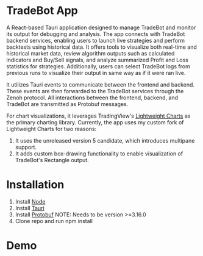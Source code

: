 # TradeBot App
A React-based Tauri application designed to manage TradeBot and monitor its output for debugging and analysis. The app connects with TradeBot backend services, enabling users to launch live strategies and perform backtests using historical data. It offers tools to visualize both real-time and historical market data, review algorithm outputs such as calculated indicators and Buy/Sell signals, and analyze summarized Profit and Loss statistics for strategies. Additionally, users can select TradeBot logs from previous runs to visualize their output in same way as if it were ran live.

It utilizes Tauri events to communicate between the frontend and backend. These events are then forwarded to the TradeBot services through the Zenoh protocol. All interactions between the frontend, backend, and TradeBot are transmitted as Protobuf messages.

For chart visualizations, it leverages TradingView's [Lightweight Charts](https://www.tradingview.com/lightweight-charts/) as the primary charting library. Currently, the app uses my custom fork of Lightweight Charts for two reasons:
1. It uses the unreleased version 5 candidate, which introduces multipane support.
2. It adds custom box-drawing functionality to enable visualization of TradeBot's Rectangle output.

# Installation
1. Install [Node](https://nodejs.org/download/)
2. Install [Tauri](https://v1.tauri.app/v1/guides/getting-started/prerequisites/)
3. Install [Protobuf](https://github.com/protocolbuffers/protobuf/releases/tag/v3.16.0) NOTE: Needs to be version >=3.16.0
4. Clone repo and run npm install

# Demo


